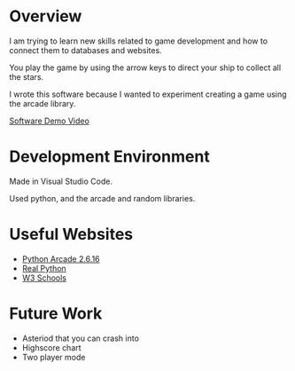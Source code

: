 # Overview

I am trying to learn new skills related to game development and how to connect them to databases and websites.

You play the game by using the arrow keys to direct your ship to collect all the stars.

I wrote this software because I wanted to experiment creating a game using the arcade library.

[Software Demo Video](https://youtu.be/iaxtuFjbk7c)

# Development Environment

Made in Visual Studio Code.

Used python, and the arcade and random libraries.

# Useful Websites

* [Python Arcade 2.6.16](https://api.arcade.academy/en/latest/examples/index.html)
* [Real Python](https://realpython.com/arcade-python-game-framework/)
* [W3 Schools](https://www.w3schools.com/python/)

# Future Work

* Asteriod that you can crash into
* Highscore chart
* Two player mode
